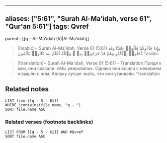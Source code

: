 
---
aliases: ["5:61", "Surah Al-Ma'idah, verse 61", "Qur'an 5:61"]
tags: Qvref
---

parent:: [[q - Al-Ma'idah (5)|Al-Ma'idah]]

> [!arabic]+ Surah Al-Ma'idah, Verse 61 (5:61)
> <span class="quran-arabic">وَإِذَا جَآءُوكُمْ قَالُوٓا۟ ءَامَنَّا وَقَد دَّخَلُوا۟ بِٱلْكُفْرِ وَهُمْ قَدْ خَرَجُوا۟ بِهِۦ ۚ وَٱللَّهُ أَعْلَمُ بِمَا كَانُوا۟ يَكْتُمُونَ</span>
^arabic

> [!translation]+ Surah Al-Ma'idah, Verse 61 (5:61) - Translation
> Придя к вам, они сказали: «Мы уверовали». Однако они вошли с неверием и вышли с ним. Аллаху лучше знать, что они утаивали.
^translation



## Related notes
```dataview
LIST from [[q - 5 - 61]]
WHERE !contains(file.name, "q - ")
SORT file.name ASC
```

### Related verses (footnote backlinks)
```dataview
LIST FROM [[q - 5 - 61]] AND #Qvref
SORT file.name ASC
```


